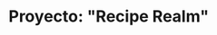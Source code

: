 <!DOCTYPE html>
<html lang = "en">
<head>
<meta charset = "UTF-8">
<meta name="viewport" content= "width-device-width, initial-scale-1.0">
<title>Document</title>
</head>

<body>
<h1>Proyecto: "Recipe Realm"</h1>
<a href="

  
</body>
